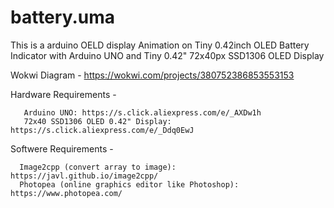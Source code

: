 # battery.uma
This is a arduino OELD display Animation on Tiny 0.42inch OLED
Battery Indicator with Arduino UNO and Tiny 0.42" 72x40px SSD1306 OLED Display

Wokwi Diagram - https://wokwi.com/projects/380752386853553153

Hardware Requirements -


       Arduino UNO: https://s.click.aliexpress.com/e/_AXDw1h
       72x40 SSD1306 OLED 0.42" Display: https://s.click.aliexpress.com/e/_Ddq0EwJ

Softwere Requirements -


      Image2cpp (convert array to image): https://javl.github.io/image2cpp/
      Photopea (online graphics editor like Photoshop): https://www.photopea.com/

